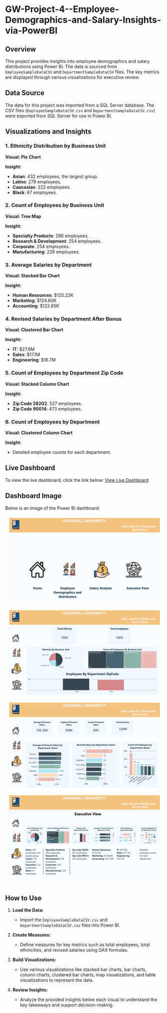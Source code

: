 # GW-Project-4--Employee-Demographics-and-Salary-Insights-via-PowerBI

## Overview
This project provides insights into employee demographics and salary distributions using Power BI. The data is sourced from `EmployeeSampleDataCSV` and `DepartmentSampleDataCSV` files. The key metrics are displayed through various visualizations for executive review.

## Data Source
The data for this project was imported from a SQL Server database. The CSV files (`EmployeeSampleDataCSV.csv` and `DepartmentSampleDataCSV.csv`) were exported from SQL Server for use in Power BI.

## Visualizations and Insights

### 1. Ethnicity Distribution by Business Unit
**Visual: Pie Chart**

**Insight:**
- **Asian**: 432 employees, the largest group.
- **Latino**: 279 employees.
- **Caucasian**: 222 employees.
- **Black**: 67 employees.

### 2. Count of Employees by Business Unit
**Visual: Tree Map**

**Insight:**
- **Specialty Products**: 266 employees.
- **Research & Development**: 254 employees.
- **Corporate**: 254 employees.
- **Manufacturing**: 226 employees.

### 3. Average Salaries by Department
**Visual: Stacked Bar Chart**

**Insight:**
- **Human Resources**: $125.22K
- **Marketing**: $124.60K
- **Accounting**: $122.65K

### 4. Revised Salaries by Department After Bonus
**Visual: Clustered Bar Chart**

**Insight:**
- **IT**: $27.6M
- **Sales**: $17.1M
- **Engineering**: $16.7M

### 5. Count of Employees by Department Zip Code
**Visual: Stacked Column Chart**

**Insight:**
- **Zip Code 28202**: 527 employees.
- **Zip Code 90014**: 473 employees.

### 6. Count of Employees by Department
**Visual: Clustered Column Chart**

**Insight:**
- Detailed employee counts for each department.

## Live Dashboard
To view the live dashboard, click the link below:
[View Live Dashboard](https://app.powerbi.com/reportEmbed?reportId=6e442147-8121-4876-a595-f143c8be9955&autoAuth=true&ctid=845a3ea8-fd95-4405-a673-71f79900b938)

## Dashboard Image
Below is an image of the Power BI dashboard:

![Power BI Dashboard](https://github.com/ramyakrj5/GW-Project-4--Employee-Demographics-and-Salary-Insights-via-PowerBI/blob/main/GW%20Project%204-images-0.jpg)
![Power BI Dashboard](https://github.com/ramyakrj5/GW-Project-4--Employee-Demographics-and-Salary-Insights-via-PowerBI/blob/main/GW%20Project%204-images-1.jpg)
![Power BI Dashboard](https://github.com/ramyakrj5/GW-Project-4--Employee-Demographics-and-Salary-Insights-via-PowerBI/blob/main/GW%20Project%204-images-2.jpg)
![Power BI Dashboard](https://github.com/ramyakrj5/GW-Project-4--Employee-Demographics-and-Salary-Insights-via-PowerBI/blob/main/GW%20Project%204-images-3.jpg)

## How to Use
1. **Load the Data:**
   - Import the `EmployeeSampleDataCSV.csv` and `DepartmentSampleDataCSV.csv` files into Power BI.

2. **Create Measures:**
   - Define measures for key metrics such as total employees, total ethnicities, and revised salaries using DAX formulas.

3. **Build Visualizations:**
   - Use various visualizations like stacked bar charts, bar charts, column charts, clustered bar charts, map visualizations, and table visualizations to represent the data.

4. **Review Insights:**
   - Analyze the provided insights below each visual to understand the key takeaways and support decision-making.



